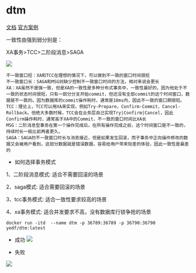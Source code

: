# dtm

[文档](https://dtm.pub/practice/saga.html)
[官方案例](https://github.com/dtm-labs/dtm-examples)

一致性由强到弱分别是：

XA事务>TCC>二阶段消息>SAGA

![](https://dtm.pub/assets/c-classify.73742507.png)

```
不一致窗口短：XA和TCC在理想的情况下，可以做到不一致的窗口时间很短
不一致窗口长：SAGA和MSG则缺少控制不一致窗口时间的方法，相对来说会更长
XA：XA虽然不是强一致，但是XA的一致性是多种分布式事务中，一致性最好的，因为他处于不一致的状态时间很短，只有一部分分支开始commit，但还没有全部commit的这个时间窗口，数据是不一致的。因为数据库的commit操作耗时，通常是10ms内，因此不一致的窗口期很短。
TCC：理论上，TCC可以用XA来实现，例如Try-Prepare，Confirm-Commit，Cancel-Rollback。但绝大多数时候，TCC会在业务层自己实现Try|Confirm|Cancel，因此Confirm操作耗时，通常高于XA中的Commit，不一致的窗口时间比XA长
MSG：二阶消息型事务在第一个操作完成后，在所有操作完成之前，这个时间窗口是不一致的，持续时长一般比前两者更久。
SAGA：SAGA的不一致窗口时长与消息接近，但是如果发生回滚，而子事务中正向操作修改的数据又会被用户看到，这部分数据就是错误数据，容易给用户带来较差的体验，因此一致性是最差的
```

- 如何选择事务模式

1、二阶段消息模式: 适合不需要回滚的场景

2、saga模式: 适合需要回滚的场景

3、tcc事务模式: 适合一致性要求较高的场景

4、xa事务模式: 适合并发要求不高，没有数据库行锁争抢的场景

```
docker run -itd  --name dtm -p 36789:36789 -p 36790:36790  yedf/dtm:latest

```

- 成功
![](https://dtm.pub/assets/saga_normal.a2849672.jpg)

- 失败

![](https://dtm.pub/assets/saga_rollback.8da8593f.jpg)
